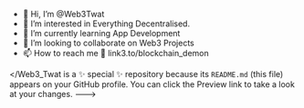 - 👋 Hi, I’m @Web3Twat
- 👀 I’m interested in Everything Decentralised.
- 🌱 I’m currently learning App Development
- 💞️ I’m looking to collaborate on Web3 Projects
- 📫 How to reach me 🔗 link3.to/blockchain_demon

</Web3_Twat is a ✨ special ✨ repository because its `README.md` (this file) appears on your GitHub profile.
You can click the Preview link to take a look at your changes.
--->
